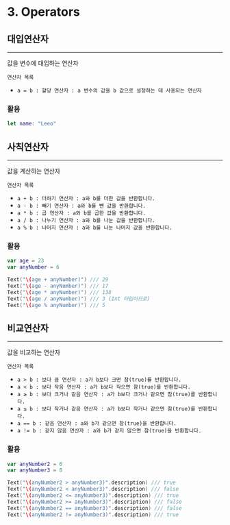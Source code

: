 # 3. Operators

## 대입연산자

---

값을 변수에 대입하는 연산자

`연산자 목록`

- `a = b : 할당 연산자 : a 변수의 값을 b 값으로 설정하는 데 사용되는 연산자`

### 활용

```swift
let name: "Leeo"
```

## 사칙연산자

---

값을 계산하는 연산자

`연산자 목록`

- `a + b : 더하기 연산자 : a와 b를 더한 값을 반환합니다.`
- `a - b : 빼기 연산자 : a와 b를 뺀 값을 반환합니다.`
- `a * b : 곱 연산자 : a와 b를 곱한 값을 반환합니다.`
- `a / b : 나누기 연산자 : a와 b를 나눈 값을 반환합니다.`
- `a % b : 나머지 연산자 : a와 b를 나눈 나머지 값을 반환합니다.`

### 활용

```swift
var age = 23
var anyNumber = 6

Text("\(age + anyNumber)") /// 29
Text("\(age - anyNumber)") /// 17
Text{"\(age * anyNumber)") /// 138
Text("\(age / anyNumber)") /// 3 (Int 타입이므로)
Text("\(age % anyNumber)") /// 5
```

## 비교연산자

---

값을 비교하는 연산자

`연산자 목록`

- `a > b : 보다 큼 연산자 : a가 b보다 크면 참(true)를 반환합니다.`
- `a < b : 보다 작음 연산자 : a가 b보다 작으면 참(true)를 반환합니다.`
- `a ≥ b : 보다 크거나 같음 연산자 : a가 b보다 크거나 같으면 참(true)를 반환합니다.`
- `a ≤ b : 보다 작거나 같음 연산자 : a가 b보다 작거나 같으면 참(true)를 반환합니다.`
- `a == b : 같음 연산자 : a와 b가 같으면 참(true)을 반환합니다.`
- `a != b : 같지 않음 연산자 : a와 b가 같지 않으면 참(true)을 반환합니다.`

### 활용

```swift
var anyNumber2 = 6
var anyNumber3 = 8

Text("\(anyNumber2 > anyNumber3)".description) /// true
Text("\(anyNumber2 < anyNumber3)".description) /// false
Text("\(anyNumber2 <= anyNumber3)".description) /// true
Text("\(anyNumber2 >= anyNumber3)".description) /// false
Text("\(anyNumber2 == anyNumber3)".description) /// false
Text("\(anyNumber2 != anyNumber3)".description) /// true
```
